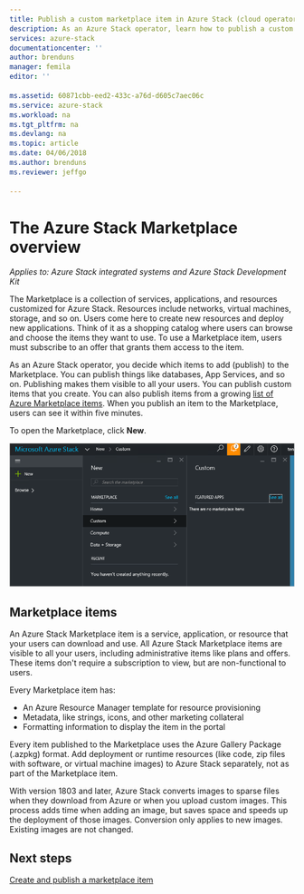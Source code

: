 ```yaml
---
title: Publish a custom marketplace item in Azure Stack (cloud operator) | Microsoft Docs
description: As an Azure Stack operator, learn how to publish a custom marketplace item in Azure Stack.
services: azure-stack
documentationcenter: ''
author: brenduns
manager: femila
editor: ''

ms.assetid: 60871cbb-eed2-433c-a76d-d605c7aec06c
ms.service: azure-stack
ms.workload: na
ms.tgt_pltfrm: na
ms.devlang: na
ms.topic: article
ms.date: 04/06/2018
ms.author: brenduns
ms.reviewer: jeffgo

---
```

# The Azure Stack Marketplace overview

*Applies to: Azure Stack integrated systems and Azure Stack Development Kit*

The Marketplace is a collection of services, applications, and resources customized for Azure Stack. Resources include networks, virtual machines, storage, and so on. Users come here to create new resources and deploy new applications. Think of it as a shopping catalog where users can browse and choose the items they want to use. To use a Marketplace item, users must subscribe to an offer that grants them access to the item.

As an Azure Stack operator, you decide which items to add (publish) to the Marketplace. You can publish things like databases, App Services, and so on. Publishing makes them visible to all your users. You can publish custom items that you create. You can also publish items from a growing [list of Azure Marketplace items](azure-stack-marketplace-azure-items.md). When you publish an item to the Marketplace, users can see it within five minutes.

To open the Marketplace, click **New**.

![](media/azure-stack-publish-custom-marketplace-item/image1.png)

## Marketplace items
An Azure Stack Marketplace item is a service, application, or resource that your users can download and use. All Azure Stack Marketplace items are visible to all your users, including administrative items like plans and offers. These items don't require a subscription to view, but are non-functional to users.

Every Marketplace item has:

* An Azure Resource Manager template for resource provisioning
* Metadata, like strings, icons, and other marketing collateral
* Formatting information to display the item in the portal

Every item published to the Marketplace uses the Azure Gallery Package (.azpkg) format. Add deployment or runtime resources (like code, zip files with software, or virtual machine images) to Azure Stack separately, not as part of the Marketplace item. 

With version 1803 and later, Azure Stack converts images to sparse files when they download from Azure or when you upload custom images. This process adds time when adding an image, but saves space and speeds up the deployment of those images. Conversion only applies to new images.  Existing images are not changed. 

## Next steps
[Create and publish a marketplace item](azure-stack-create-and-publish-marketplace-item.md)

